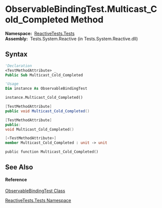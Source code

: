 # ObservableBindingTest.Multicast\_Cold\_Completed Method

**Namespace:**  [ReactiveTests.Tests](ReactiveTests.Tests\ReactiveTests.Tests.md)  
**Assembly:**  Tests.System.Reactive (in Tests.System.Reactive.dll)

## Syntax

```vb
'Declaration
<TestMethodAttribute> _
Public Sub Multicast_Cold_Completed
```

```vb
'Usage
Dim instance As ObservableBindingTest

instance.Multicast_Cold_Completed()
```

```csharp
[TestMethodAttribute]
public void Multicast_Cold_Completed()
```

```c++
[TestMethodAttribute]
public:
void Multicast_Cold_Completed()
```

```fsharp
[<TestMethodAttribute>]
member Multicast_Cold_Completed : unit -> unit 
```

```jscript
public function Multicast_Cold_Completed()
```

## See Also

#### Reference

[ObservableBindingTest Class](ObservableBindingTest\ObservableBindingTest.md)

[ReactiveTests.Tests Namespace](ReactiveTests.Tests\ReactiveTests.Tests.md)





